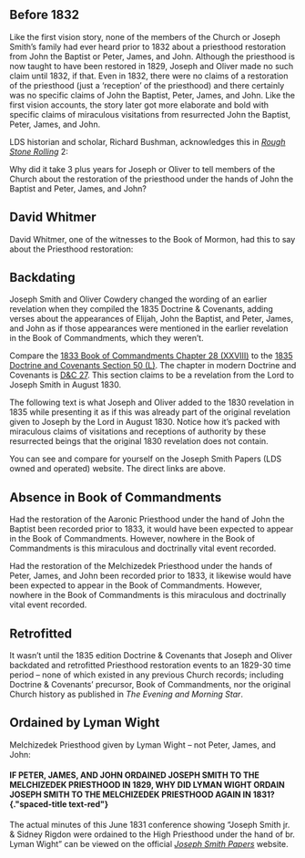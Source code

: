 <RedTitleBar
  title="Priesthood Restoration"
  subtitle="Concerns & Questions"
/>

<QuoteWithReference
  quote="The late appearance of these accounts raises the possibility of later fabrication."
  attribution="LDS Historian and Scholar Richard Bushman"
  source="Rough Stone Rolling"
  link="https://www.cesletter.org/priesthood/1"
/>

## Before 1832

Like the first vision story, none of the members of the Church or Joseph Smith’s family had ever heard prior to 1832 about a priesthood restoration from John the Baptist or Peter, James, and John. Although the priesthood is now taught to have been restored in 1829, Joseph and Oliver made no such claim until 1832, if that. Even in 1832, there were no claims of a restoration of the priesthood (just a ‘reception’ of the priesthood) and there certainly was no specific claims of John the Baptist, Peter, James, and John. Like the first vision accounts, the story later got more elaborate and bold with specific claims of miraculous visitations from resurrected John the Baptist, Peter, James, and John.

LDS historian and scholar, Richard Bushman, acknowledges this in _[Rough Stone Rolling](https://www.cesletter.org/priesthood/1)_ 2:

<IndentedQuote quote="Summarizing the key events in his religious life in an 1830 statement, he mentioned translation but said nothing about the restoration of priesthood or the visit of an angel. The first compilation of revelations in 1833 also omitted an account of John the Baptist. David Whitmer later told an interviewer he had heard nothing of John the Baptist until four years after the Church’s organization. Not until writing in his 1832 history did Joseph include ‘reception of the holy Priesthood by the ministering of angels to administer the letter of the Gospel’ among the cardinal events of his history, a glancing reference at best...The late appearance of these accounts raises the possibility of later fabrication." />

Why did it take 3 plus years for Joseph or Oliver to tell members of the Church about the restoration of the priesthood under the hands of John the Baptist and Peter, James, and John?

## David Whitmer

David Whitmer, one of the witnesses to the Book of Mormon, had this to say about the Priesthood restoration:

<IndentedQuote
  quote="I never heard that an Angel had ordained Joseph and Oliver to the Aaronic Priesthood until the year 1834[,] [183]5, or [183]6 – in Ohio...I do not believe that John the Baptist ever ordained Joseph and Oliver..."
  source="Early Mormon Documents, 5:137"
  link="https://www.cesletter.org/priesthood/3"
/>

## Backdating

Joseph Smith and Oliver Cowdery changed the wording of an earlier revelation when they compiled the 1835 Doctrine & Covenants, adding verses about the appearances of Elijah, John the Baptist, and Peter, James, and John as if those appearances were mentioned in the earlier revelation in the Book of Commandments, which they weren’t.

Compare the [1833 Book of Commandments Chapter 28 (XXVIII)](https://www.cesletter.org/priesthood/4) to the [1835 Doctrine and Covenants Section 50 (L)](https://www.cesletter.org/priesthood/5). The chapter in modern Doctrine and Covenants is [D&C 27](https://www.cesletter.org/priesthood/6). This section claims to be a revelation from the Lord to Joseph Smith in August 1830.

The following text is what Joseph and Oliver added to the 1830 revelation in 1835 while presenting it as if this was already part of the original revelation given to Joseph by the Lord in August 1830. Notice how it’s packed with miraculous claims of visitations and receptions of authority by these resurrected beings that the original 1830 revelation does not contain.

<ScriptureQuote
  quote="2. ...and with Moroni, whom I have sent unto you to reveal the book of Mormon, containing the fulness of my everlasting gospel; to whom I have committed the keys of the record of the stick of Ephraim; and also with Elias, to whom I have committed the keys of bringing to pass the restoration of all things, or the restorer of all things spoken by the mouth of all the holy prophets since the world began, concerning the last days: and also John the son of Zacharias, which Zachari as he (Elias) visited and gave promise that he should have a son, and his name should be John, and he should be filled with the spirit of Elias; which John I have sent unto you, my servants, Joseph Smith, jr. and Oliver Cowdery, to ordain you unto this first priesthood which you have received, that you might be called and ordained even as Aaron: and also Elijah, unto whom I have committed the keys of the power of turning the hearts of the fathers to the children and the hearts of the children to the fathers, that the whole earth may not be smitten with a curse: and also, with Joseph, and Jacob, and Isaac, and Abraham your fathers; by whom the promises remain; and also with Michael, or Adam, the father of all, the prince of all, the ancient of days:
  3. And also with Peter, and James, and John, whom I have sent unto you, by whom I have ordained you and confirmed you to be apostles and especial witnesses of my name, and bear the keys of your ministry: and of the same things which I revealed unto them: unto whom I have committed the keys of my kingdom, and a dispensation of the gospel for the last times; and for the fulness of times, in the which I will gather together in one all things both which are in heaven and which are on earth: and also with all those whom my Father hath given me out of the world: wherefore lift up your hearts and rejoice, and gird up your loins, and take upon you my whole armor, that ye may be able to withstand the evil day, having done all ye may be able to stand. Stand, therefore, having your loins girt about with truth; having on the breastplate of righteousness; and your feet shod with the preparation of the gospel of peace which I have sent mine angels to commit unto you, taking the shield of faith wherewith ye shall be able to quench all the fiery darts of the wicked; and take the helmet of salvation, and the sword of my Spirit, which I will pour out upon you, and my word which I reveal unto you, and be agreed as touching all things whatsoever ye ask of me, and be faithful until I come, and ye shall be caught up that where I am ye shall be also. Amen."
/>

You can see and compare for yourself on the Joseph Smith Papers (LDS owned and operated) website. The direct links are above.

## Absence in Book of Commandments

Had the restoration of the Aaronic Priesthood under the hand of John the Baptist been recorded prior to 1833, it would have been expected to appear in the Book of Commandments. However, nowhere in the Book of Commandments is this miraculous and doctrinally vital event recorded.

Had the restoration of the Melchizedek Priesthood under the hands of Peter, James, and John been recorded prior to 1833, it likewise would have been expected to appear in the Book of Commandments. However, nowhere in the Book of Commandments is this miraculous and doctrinally vital event recorded.

## Retrofitted

It wasn’t until the 1835 edition Doctrine & Covenants that Joseph and Oliver backdated and retrofitted Priesthood restoration events to an 1829-30 time period – none of which existed in any previous Church records; including Doctrine & Covenants’ precursor, Book of Commandments, nor the original Church history as published in _The Evening and Morning Star_.

## Ordained by Lyman Wight

Melchizedek Priesthood given by Lyman Wight – not Peter, James, and John:

<IndentedQuote
  quote="During the turbulent meeting, Joseph ordained five men to the high priesthood, and Lyman Wight ordained eighteen others, including Joseph. The ordinations to the high priesthood marked a milestone in Mormon ecclesiology. Until that time, the word ‘priesthood,’ although it appeared in the Book of Mormon, had not been used in Mormon sermonizing or modern revelations. Later accounts applied the term retroactively, but the June 1831 conference marked its first appearance in contemporary records...
  The Melchizedek Priesthood, Mormons now believe, had been bestowed a year or two earlier with the visit of Peter, James, and John. If so, **why did contemporaries say the high priesthood was given for the first time in June 1831? Joseph Smith himself was ordained to this ‘high priesthood’ by Lyman Wight. If Joseph was already an elder and apostle, what was the necessity of being ordained again?**"
  source="Rough Stone Rolling, p.157-158 (emphasis added)"
  link="https://www.cesletter.org/priesthood/7"
/>

#### IF PETER, JAMES, AND JOHN ORDAINED JOSEPH SMITH TO THE MELCHIZEDEK PRIESTHOOD IN 1829, WHY DID LYMAN WIGHT ORDAIN JOSEPH SMITH TO THE MELCHIZEDEK PRIESTHOOD AGAIN IN 1831?  {."spaced-title text-red"}

The actual minutes of this June 1831 conference showing “Joseph Smith jr. & Sidney Rigdon were ordained to the High Priesthood under the hand of br. Lyman Wight” can be viewed on the official _[Joseph Smith Papers](https://www.cesletter.org/priesthood/8)_ website.

